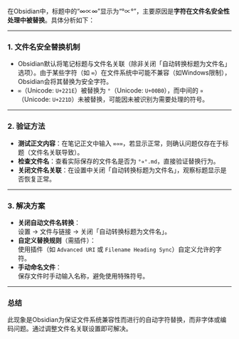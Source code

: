 在Obsidian中，标题中的“∞∝∞”显示为“°∝°”，主要原因是**字符在文件名安全性处理中被替换**。具体分析如下：

---

### 1. **文件名安全替换机制**
   - Obsidian默认将笔记标题与文件名关联（除非关闭「自动转换标题为文件名」选项）。由于某些字符（如 `∞`）在文件系统中可能不兼容（如Windows限制），Obsidian会将其替换为安全字符。
   - `∞`（Unicode: `U+221E`）被替换为 `°`（Unicode: `U+00B0`），而中间的 `∝`（Unicode: `U+221D`）未被替换，可能因未被识别为需要处理的符号。

---

### 2. **验证方法**
   - **测试正文内容**：在笔记正文中输入 `∞∝∞`，若显示正常，则确认问题仅存在于标题（文件名关联导致）。
   - **检查文件名**：查看实际保存的文件名是否为 `°∝°.md`，直接验证替换行为。
   - **关闭文件名关联**：在设置中关闭「自动转换标题为文件名」，观察标题显示是否恢复正常。

---

### 3. **解决方案**
   - **关闭自动文件名转换**：  
     设置 → 文件与链接 → 关闭「自动转换标题为文件名」。
   - **自定义替换规则**（需插件）：  
     使用插件（如 `Advanced URI` 或 `Filename Heading Sync`）自定义允许的字符。
   - **手动命名文件**：  
     保存文件时手动输入名称，避免使用特殊符号。

---

### 总结
此现象是Obsidian为保证文件系统兼容性而进行的自动字符替换，而非字体或编码问题。通过调整文件名关联设置即可解决。